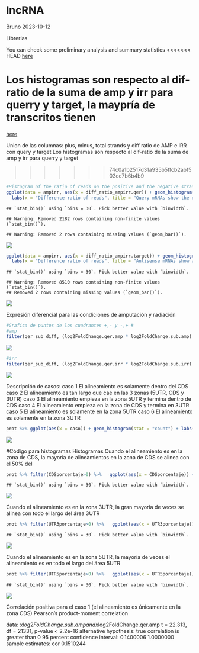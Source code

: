 lncRNA
================
Bruno
2023-10-12

Librerias

You can check some preliminary analysis and summary statistics
<<<<<<< HEAD
[here](./SomeStatistics.md)

Los histogramas son respecto al dif-ratio de la suma de amp y irr para
querry y target, la maypría de transcritos tienen
=======
[here](./SomeStatistics.md) 

Union de las columnas: plus, minus, total
strands y diff ratio de AMP e IRR con query y target Los histogramas son
respecto al dif-ratio de la suma de amp y irr para querry y target
>>>>>>> 74c0a1b2517d31a935b5ffcb2abf503cc7b6b4b9

``` r
#Histogram of the ratio of reads on the positive and the negative strand (ideal is -1)
ggplot(data = ampirr, aes(x = diff_ratio_ampirr.qer)) + geom_histogram() + 
  labs(x = "Difference ratio of reads", title = "Query mRNAs show the expected predominance of minus strand reads", subtitle = "Difference ratio taking into account both experiments", y = "Number of transcripts") + theme(plot.title = element_text(hjust = 0.5)) + xlim(-1,1)
```

    ## `stat_bin()` using `bins = 30`. Pick better value with `binwidth`.

    ## Warning: Removed 2182 rows containing non-finite values (`stat_bin()`).

    ## Warning: Removed 2 rows containing missing values (`geom_bar()`).

![](gitlncRNA_files/figure-gfm/unnamed-chunk-2-1.png)<!-- -->

``` r
ggplot(data = ampirr, aes(x = diff_ratio_ampirr.target)) + geom_histogram() + 
  labs(x = "Difference ratio of reads", title = "Antisense mRNAs show an even distribution of read strand", subtitle = "Difference ratio taking into account both experiments", y = "Number of transcripts") + theme(plot.title = element_text(hjust = 0.5)) + xlim(-1,1)
```

    ## `stat_bin()` using `bins = 30`. Pick better value with `binwidth`.

    ## Warning: Removed 8510 rows containing non-finite values (`stat_bin()`).
    ## Removed 2 rows containing missing values (`geom_bar()`).

![](gitlncRNA_files/figure-gfm/unnamed-chunk-2-2.png)<!-- -->

Expresión diferencial para las condiciones de amputación y radiación

``` r
#Grafica de puntos de los cuadrantes +,- y -,+ #
#amp
filter(qer_sub_diff, (log2FoldChange.qer.amp * log2FoldChange.sub.amp) < 0) %>% ggplot(aes(x = log2FoldChange.sub.amp, y = log2FoldChange.qer.amp)) + geom_point() + labs(title = "DEG relationship between Query and Subject" , subtitle = "DEG Amp", x = "log2foldchange antisense transcript" , y = "log2foldchange RNA protein coding") + theme(plot.title = element_text(hjust = 0.5))
```

![](gitlncRNA_files/figure-gfm/unnamed-chunk-3-1.png)<!-- -->

``` r
#irr
filter(qer_sub_diff, (log2FoldChange.qer.irr * log2FoldChange.sub.irr) < 0) %>% ggplot(aes(x = log2FoldChange.sub.irr, y = log2FoldChange.qer.irr)) + geom_point() + labs(title = "DEG relationship between Query and Subject" , subtitle = "DEG Irr", x = "log2foldchange antisense transcript" , y = "log2foldchange RNA protein coding") + theme(plot.title = element_text(hjust = 0.5))
```

![](gitlncRNA_files/figure-gfm/unnamed-chunk-3-2.png)<!-- -->

Descripción de casos: caso 1 El alineamiento es solamente dentro del CDS
caso 2 El alineamiento es tan largo que cae en las 3 zonas (5UTR, CDS y
3UTR) caso 3 El alineamiento empieza en la zona 5UTR y termina dentro de
CDS caso 4 El alineamiento empieza en la zona de CDS y termina en 3UTR
caso 5 El alineamiento es solamente en la zona 5UTR caso 6 El
alineamiento es solamente en la zona 3UTR

``` r
prot %>% ggplot(aes(x = caso)) + geom_histogram(stat = "count") + labs(title = "La mayoría de alineamientos son solamente en la zona 3UTR" ,subtitle = "Distribución de casos")
```

![](gitlncRNA_files/figure-gfm/unnamed-chunk-4-1.png)<!-- -->

\#Código para histogramas Histogramas Cuando el alineamiento es en la
zona de CDS, la mayoría de alineamientos en la zona de CDS se alinea con
el 50% del

``` r
prot %>% filter(CDSporcentaje>0) %>%   ggplot(aes(x = CDSporcentaje)) + geom_histogram()
```

    ## `stat_bin()` using `bins = 30`. Pick better value with `binwidth`.

![](gitlncRNA_files/figure-gfm/unnamed-chunk-5-1.png)<!-- -->

Cuando el alineamiento es en la zona 3UTR, la gran mayoría de veces se
alinea con todo el largo del área 3UTR

``` r
prot %>% filter(UTR3porcentaje>0) %>%   ggplot(aes(x = UTR3porcentaje)) + geom_histogram()
```

    ## `stat_bin()` using `bins = 30`. Pick better value with `binwidth`.

![](gitlncRNA_files/figure-gfm/unnamed-chunk-6-1.png)<!-- -->

Cuando el alineamiento es en la zona 5UTR, la mayoría de veces el
alineamiento es en todo el largo del área 5UTR

``` r
prot %>% filter(UTR5porcentaje>0) %>%   ggplot(aes(x = UTR5porcentaje)) + geom_histogram()
```

    ## `stat_bin()` using `bins = 30`. Pick better value with `binwidth`.

![](gitlncRNA_files/figure-gfm/unnamed-chunk-7-1.png)<!-- -->

Correlación positiva para el caso 1 (el alineamiento es únicamente en la
zona CDS) Pearson’s product-moment correlation

data: x$log2FoldChange.sub.amp and x$log2FoldChange.qer.amp t = 22.313,
df = 21331, p-value \< 2.2e-16 alternative hypothesis: true correlation
is greater than 0 95 percent confidence interval: 0.1400006 1.0000000
sample estimates: cor 0.1510244

